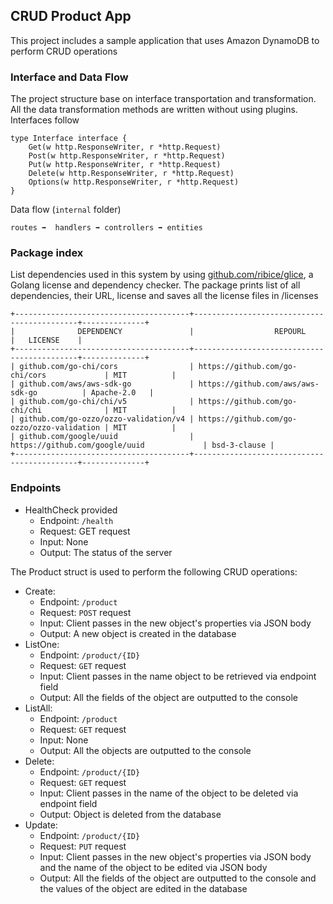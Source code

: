 ## CRUD Product App

This project includes a sample application that uses Amazon DynamoDB to perform CRUD operations

### Interface and Data Flow

The project structure base on interface transportation and transformation. All the data transformation methods are written without using plugins. Interfaces follow

```
type Interface interface {
	Get(w http.ResponseWriter, r *http.Request)
	Post(w http.ResponseWriter, r *http.Request)
	Put(w http.ResponseWriter, r *http.Request)
	Delete(w http.ResponseWriter, r *http.Request)
	Options(w http.ResponseWriter, r *http.Request)
}
```

Data flow (`internal` folder)

```
routes ➡  handlers ➡ controllers ➡ entities
```

### Package index

List dependencies used in this system by using [github.com/ribice/glice](https://github.com/ribice/glice), a Golang license and dependency checker. The package prints list of all dependencies, their URL, license and saves all the license files in /licenses

```
+---------------------------------------+--------------------------------------------+--------------+
|              DEPENDENCY               |                  REPOURL                   |   LICENSE    |
+---------------------------------------+--------------------------------------------+--------------+
| github.com/go-chi/cors                | https://github.com/go-chi/cors             | MIT          |
| github.com/aws/aws-sdk-go             | https://github.com/aws/aws-sdk-go          | Apache-2.0   |
| github.com/go-chi/chi/v5              | https://github.com/go-chi/chi              | MIT          |
| github.com/go-ozzo/ozzo-validation/v4 | https://github.com/go-ozzo/ozzo-validation | MIT          |
| github.com/google/uuid                | https://github.com/google/uuid             | bsd-3-clause |
+---------------------------------------+--------------------------------------------+--------------+
```

### Endpoints

-   HealthCheck provided
    -   Endpoint: `/health`
    -   Request: GET request
    -   Input: None
    -   Output: The status of the server

The Product struct is used to perform the following CRUD operations:

-   Create:
    -   Endpoint: `/product`
    -   Request: `POST` request
    -   Input: Client passes in the new object's properties via JSON body
    -   Output: A new object is created in the database
-   ListOne:
    -   Endpoint: `/product/{ID}`
    -   Request: `GET` request
    -   Input: Client passes in the name object to be retrieved via endpoint field
    -   Output: All the fields of the object are outputted to the console
-   ListAll:
    -   Endpoint: `/product`
    -   Request: `GET` request
    -   Input: None
    -   Output: All the objects are outputted to the console
-   Delete:
    -   Endpoint: `/product/{ID}`
    -   Request: `GET` request
    -   Input: Client passes in the name of the object to be deleted via endpoint field
    -   Output: Object is deleted from the database
-   Update:
    -   Endpoint: `/product/{ID}`
    -   Request: `PUT` request
    -   Input: Client passes in the new object's properties via JSON body and the name of the object to be edited via JSON body
    -   Output: All the fields of the object are outputted to the console and the values of the object are edited in the database
